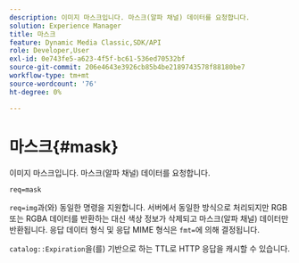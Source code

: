 ```yaml
---
description: 이미지 마스크입니다. 마스크(알파 채널) 데이터를 요청합니다.
solution: Experience Manager
title: 마스크
feature: Dynamic Media Classic,SDK/API
role: Developer,User
exl-id: 0e743fe5-a623-4f5f-bc61-536ed70532bf
source-git-commit: 206e4643e3926cb85b4be2189743578f88180be7
workflow-type: tm+mt
source-wordcount: '76'
ht-degree: 0%

---
```


# 마스크{#mask}

이미지 마스크입니다. 마스크(알파 채널) 데이터를 요청합니다.

`req=mask`

`req=img`과(와) 동일한 명령을 지원합니다. 서버에서 동일한 방식으로 처리되지만 RGB 또는 RGBA 데이터를 반환하는 대신 색상 정보가 삭제되고 마스크(알파 채널) 데이터만 반환됩니다. 응답 데이터 형식 및 응답 MIME 형식은 `fmt=`에 의해 결정됩니다.

`catalog::Expiration`을(를) 기반으로 하는 TTL로 HTTP 응답을 캐시할 수 있습니다.
